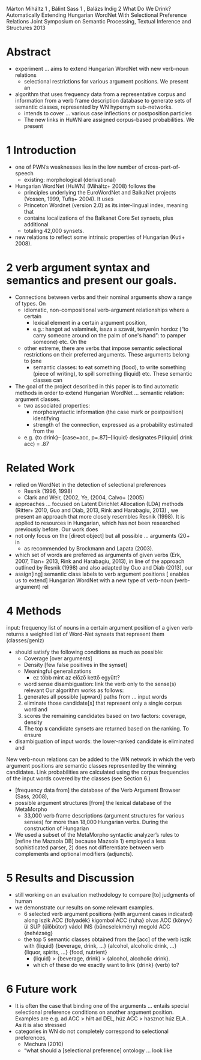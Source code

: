 Márton Miháltz 1 , Bálint Sass 1 , Balázs Indig 2
What Do We Drink? Automatically Extending Hungarian WordNet With Selectional Preference Relations 
Joint Symposium on Semantic Processing, Textual Inference and Structures 2013

# Abstract

* experiment ... aims to extend Hungarian WordNet with new verb-noun relations
  * selectional restrictions for various argument positions. We present an
* algorithm that uses 
  frequency data from a representative corpus and 
  information from a verb frame description database to generate sets of
  semantic classes, represented by WN hypernym sub-networks.
  * intends to cover ... various case inflections or postposition particles
  * The new links in HuWN are assigned corpus-based probabilities.  We present

# 1 Introduction

* one of PWN’s weaknesses lies in the low number of cross-part-of-speech
  * existing: morphological (derivational)
* Hungarian WordNet (HuWN) (Miháltz+ 2008) follows the 
  * principles underlying the EuroWordNet and BalkaNet projects 
    (Vossen, 1999, Tufiş+ 2004). It uses 
  * Princeton Wordnet (version 2.0) as its inter-lingual index, meaning that
  * contains localizations of the Balkanet Core Set synsets, plus additional
  * totaling 42,000 synsets.  
* new relations to reflect some intrinsic properties of Hungarian (Kuti+ 2008).

# 2 verb argument syntax and semantics and present our goals. 

* Connections between verbs and their nominal arguments show a range of types. On
  * idiomatic, non-compositional verb-argument relationships where a certain
    * lexical element in a certain argument position, 
    * e.g.: hangot ad valaminek, issza a szavát, tenyerén hordoz (“to carry someone
      around on the palm of one's hand”: to pamper someone) etc.  On the 
  * other extreme, there are verbs that impose semantic selectional
    restrictions on their preferred arguments. These arguments belong to (one
    * semantic classes: to eat something (food), to write something (piece of
      writing), to spill something (liquid) etc. These semantic classes can
* The goal of the project described in this paper is to find automatic methods
  in order to extend Hungarian WordNet ... semantic relation: argument classes.
  * two associated properties:
    * morphosyntactic information (the case mark or postposition) identifying
    * strength of the connection, expressed as a probability estimated from the
  * e.g. {to drink}– [case=acc, p=.87]–{liquid} designates
    P(liquid| drink acc) = .87

# Related Work

* relied on WordNet in the detection of selectional preferences 
  * Resnik (1996, 1998)
  * Clark and Weir, (2002, Ye, (2004, Calvo+ (2005) 
* approaches ... focused on Latent Dirichlet Allocation (LDA) methods 
  (Ritter+ 2010, Guo and Diab, 2013, Rink and Harabagiu, 2013)
  , we present an
  approach
  that more closely resembles Resnik (1998). It is applied to resources in
  Hungarian, which has not been researched previously before. Our work does 
* not only focus on the [direct object] but all possible ...  arguments (20+ in
  * as recommended by Brockmann and Lapata (2003).  
* which set of words are preferred as arguments of given verbs 
  (Erk, 2007, Tian+ 2013, Rink and Harabagiu, 2013), in line of the approach
  outlined by Resnik (1998) and also adapted by Guo and Diab (2013), our
* assign[ing] semantic class labels to verb argument positions [ enables us to
  extend] Hungarian WordNet with a new type of verb-noun (verb-argument) rel

# 4 Methods

input: frequency list of nouns in a certain argument position of a given verb
returns a weighted list of Word-Net synsets that represent them (classes/genlz)
* should satisfy the following conditions as much as possible: 
  * Coverage [over arguments]
  * Density [few false positives in the synset] 
  * Meaningful generalizations
    * ez több mint az előző kettő együtt?
  *  word sense disambiguation: link the verb only to the sense(s) relevant Our
     algorithm works as follows:
  1. generates all possible [upward] paths from ...  input words 
  2. eliminate those candidate[s] that represent only a single corpus word and
  3. scores the remaining candidates based on two factors: coverage, density
  4. The top `N` candidate synsets are returned based on the ranking. To ensure
* disambiguation of input words: the lower-ranked candidate is eliminated and

New verb-noun relations can be added to the WN network in which the verb
argument positions are semantic classes represented by the winning candidates.
Link probabilities are calculated using the corpus frequencies of the input
words covered by the classes (see Section 6.)

* [frequency data from] the database of the Verb Argument Browser (Sass, 2008),
* possible argument structures [from] the lexical database of the MetaMorpho
  * 33,000 verb frame descriptions (argument structures for various senses) for
    more than 18,000 Hungarian verbs. During the construction of Hungarian
* We used a subset of the MetaMorpho syntactic analyzer’s rules to [refine the
  Mazsola DB] because Mazsola 1) employed a less sophisticated parser, 2) does
  not differentiate between verb complements and optional modifiers (adjuncts).

# 5 Results and Discussion

* still working on an evaluation methodology to compare [to] judgments of human 
* we demonstrate our results on some relevant examples.
  * 6 selected verb argument positions (with argument cases indicated) along 
  iszik ACC {folyadék}
  kigombol ACC {ruha}
  olvas ACC {könyv}
  ül SUP {ülőbútor}
  vádol INS {bűncselekmény}
  megold ACC {nehézség}
  * the top 5 semantic classes obtained from the [acc] of the verb iszik  with
  {liquid}
  {beverage, drink, ...}
  {alcohol, alcoholic drink, ...}
  {liquor, spirits, ...}
  {food, nutrient}
    * {liquid} > {beverage, drink} > {alcohol, alcoholic drink}. 
    * which of these do we exactly want to link {drink} (verb) to?

# 6 Future work

* It is often the case that binding one of the arguments ... entails special
  selectional preference conditions on another argument position. Examples are
  e.g. ad ACC > hírt ad DEL, húz ACC > hasznot húz ELA . As it is also stressed
* categories in WN do not completely correspond to selectional preferences, 
  * Mechura (2010)
  * “what should a [selectional preference] ontology ... look like 
